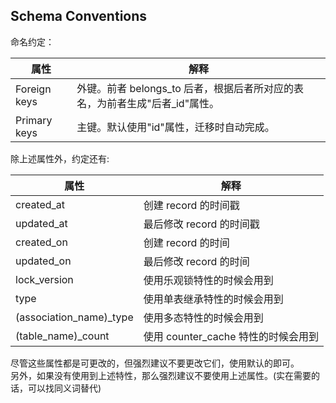## Schema Conventions

命名约定：

| 属性 | 解释 |
| --- | --- |
| Foreign keys | 外键。前者 belongs_to 后者，根据后者所对应的表名，为前者生成"后者_id"属性。 |
| Primary keys | 主键。默认使用"id"属性，迁移时自动完成。 |

除上述属性外，约定还有:

| 属性 | 解释 |
| --- | --- |
| created_at | 创建 record 的时间戳 |
| updated_at | 最后修改 record 的时间戳 |
| created_on | 创建 record 的时间 |
| updated_on | 最后修改 record 的时间 |
| lock_version | 使用乐观锁特性的时候会用到 |
| type | 使用单表继承特性的时候会用到 |
| (association_name)_type | 使用多态特性的时候会用到 |
| (table_name)_count | 使用 counter_cache 特性的时候会用到 |

尽管这些属性都是可更改的，但强烈建议不要更改它们，使用默认的即可。  
另外，如果没有使用到上述特性，那么强烈建议不要使用上述属性。(实在需要的话，可以找同义词替代)
